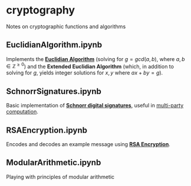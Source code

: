 # cryptography
Notes on cryptographic functions and algorithms

## EuclidianAlgorithm.ipynb
Implements the [**Euclidian Algorithm**](https://www.youtube.com/watch?v=Jwf6ncRmhPg) (solving for $g=gcd(a,b)$, where $a,b \in \mathbb{Z} ^{\ge 0}$) and the **Extended Euclidian Algorithm** (which, in addition to solving for $g$, yields integer solutions for $x,y$ where $ax+by=g$).

## SchnorrSignatures.ipynb
Basic implementation of [**Schnorr digital signatures**](https://en.wikipedia.org/wiki/Schnorr_signature), useful in [multi-party computation](https://en.wikipedia.org/wiki/Secure_multi-party_computation).

## RSAEncryption.ipynb
Encodes and decodes an example message using [**RSA Encryption**](https://www.youtube.com/watch?v=4zahvcJ9glg&t=356s).

## ModularArithmetic.ipynb
Playing with principles of modular arithmetic
